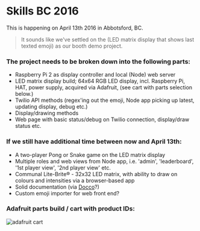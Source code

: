 # Skills BC 2016

This is happening on April 13th 2016 in Abbotsford, BC.

> It sounds like we've settled on the (LED matrix display that shows last texted emoji) as our booth demo project.

### The project needs to be broken down into the following parts:

- Raspberry Pi 2 as display controller and local (Node) web server
- LED matrix display build; 64x64 RGB LED display, incl. Raspberry Pi, HAT, power supply, acquired via Adafruit, (see cart with parts selection below.)
- Twilio API methods (regex'ing out the emoji, Node app picking up latest, updating display, debug etc.)
- Display/drawing methods
- Web page with basic status/debug on Twilio connection, display/draw status etc.

### If we still have additional time between now and April 13th:

- A two-player Pong or Snake game on the LED matrix display
- Multiple roles and web views from Node app, i.e. 'admin', 'leaderboard', '1st player view', '2nd player view' etc.
- Communal Lite-Brite® - 32x32 LED matrix, with ability to draw on colours and intensities via a browser-based app
- Solid documentation (via [Docco](https://jashkenas.github.io/docco/)?)
- Custom emoji importer for web front end?

### Adafruit parts build / cart with product IDs:
![adafruit cart](http://i.imgur.com/ocUsaFD.png)